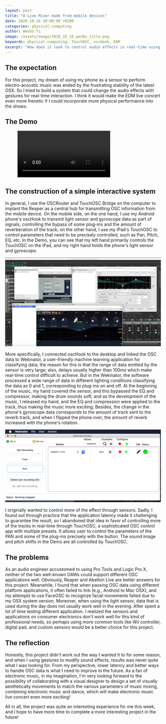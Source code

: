 ```yaml
---
layout: post
title: "A Live Mixer made from mobile devices"
date: 2020-10-16 20:00:00 +0200
categories: physical-computing
author: Wenbo Yi
image: /assets/image/2020_10_16_wenbo_title.png
keywords: physical-computing, TouchOSC, oscHook, EDM
excerpt: "How does it look to control audio effects in real-time using gestures?"
---
```


## The expectation

For this project, my dream of using my phone as a sensor to perform electro-acoustic music was ended by the frustrating stability of the latest OSX. So I tried to build a system that could change the audio effects with gestures for real-time interaction. I think it would make the EDM live concert even more frenetic if I could incorporate more physical performance into the shows.

## The Demo

<figure style="float: none">
  <video width="auto" controls>
    <source src="https://drive.google.com/file/d/1dB5nXqjR_QBLNhzr4kKEGWTg9ejkD44G/" type='video/mp4'>
    Alternate Text
  </video>
  <figcaption></figcaption>
</figure>

## The construction of a simple interactive system

In general, I use the OSCRouter and TouchOSC Bridge on the computer to implant the Reaper as a central hub for transmitting OSC information from the mobile device. On the mobile side, on the one hand, I use my Android phone's oscHook to transmit light sensor and gyroscope data as part of signals, controlling the bypass of some plug-ins and the amount of reverberation of the track; on the other hand, I use my iPad's TouchOSC to control parameters that need to be precisely controlled, such as Pan, Pitch, EQ, etc. In the Demo, you can see that my left hand primarily controls the TouchOSC on the iPad, and my right hand holds the phone's light sensor and gyroscope.

![Plug-ins on Reaper](/assets/image/2020_10_16_wenbo_reaper.png)

More specifically, I connected oscHook to the desktop and linked the OSC data to Wekinator, a user-friendly machine learning application for classifying data; the reason for this is that the range of data emitted by the sensor is very large; also, delays usually higher than 100ms which make real-time control difficult to achieve. But in the Wekinator, the software processed a wide range of data in different lighting conditions classifying the data as 0 and 1, corresponding to plug-ins on and off. At the beginning of the music, my hand covered the sensor, and this bypassed the EQ and compressor, making the drum sounds soft; and as the development of the music, I released my hand, and the EQ and compression were applied to the track, thus making the music more exciting; Besides, the change in the phone's gyroscope data corresponds to the amount of track sent to the reverb track, and when I flipped the phone over, the amount of reverb increased with the phone's rotation.

![Wekinator](/assets/image/2020_10_16_wenbo_wekinator.png)

I originally wanted to control more of the effect through sensors. Sadly, I found out through practice that the application latency made it challenging to guarantee the result, so I abandoned that idea in favor of controlling more of the tracks in real-time through TouchOSC, a sophisticated OSC control app with multiple presets. It allows user to control the parameters of the PAN and some of the plug-ins precisely with the button. The sound image and pitch shifts in the Demo are all controlled by TouchOSC.

## The problems

As an audio engineer accustomed to using Pro Tools and Logic Pro X, neither of the two well-known DAWs could support different OSC applications well. Obviously, Reaper and Abelton Live are better answers for this project. Meanwhile, I found that when passing OSC data using different platform applications, it often failed to link (e.g., Android to Mac OSX), and my attempts to use FaceOSC to recognize facial movements failed due to my OSX system version. Moreover, when using the light sensor, data that is used during the day does not usually work well in the evening. After spent a lot of time testing different application. I realized the sensors and applications on consumer electronics don't work well for this kind of professional needs, so perhaps using more common tools like Wii controller, digital pad, and custom sensors would be a better choice for this project.

## The reflection

Honestly, this project didn't work out the way I wanted it to for some reason, and when I using gestures to modify sound effects, results was never quite what I was looking for. From my perspective, lower latency and better ways to handle OSC data is what I need to improve in the future. As a fan of electronic music, in my imagination, I'm very looking forward to the possibility of collaborating with a visual designer to design a set of visually aesthetically movements to match the various parameters of music mixing, combining electronic music and dance, which will make electronic music live concert even more exciting!

All in all, the project was quite an interesting experience for me this week, and I hope to have more time to complete a more interesting project in the future!
